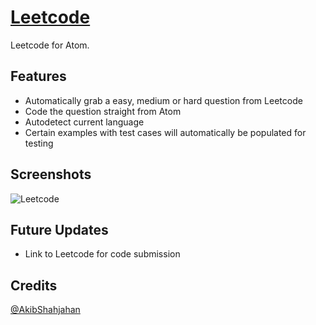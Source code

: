 # [Leetcode](https://atom.io/packages/leetcode)

Leetcode for Atom.

## Features

- Automatically grab a easy, medium or hard question from Leetcode
- Code the question straight from Atom
- Autodetect current language
- Certain examples with test cases will automatically be populated for testing

## Screenshots

![Leetcode](http://richarddang.com/images/portfolio/atom-leetcode.gif)


## Future Updates

- Link to Leetcode for code submission


## Credits

[@AkibShahjahan](https://github.com/AkibShahjahan)
